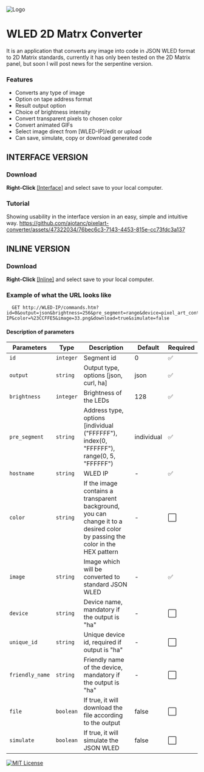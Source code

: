 ![Logo](https://kno.wled.ge/assets/images/ui/headers/wled_logo_akemi.png)

# WLED 2D Matrx Converter
It is an application that converts any image into code in JSON WLED format to 2D Matrix standards, currently it has only been tested on the 2D Matrix panel, but soon I will post news for the serpentine version.

### Features
- Converts any type of image
- Option on tape address format
- Result output option
- Choice of brightness intensity
- Convert transparent pixels to chosen color
- Convert animated GIFs
- Select image direct from [WLED-IP]/edit or upload
- Can save, simulate, copy or download generated code

## INTERFACE VERSION
### Download
**Right-Click** [[Interface]](https://raw.githubusercontent.com/ajotanc/wled-matrix-converter/main/interface.htm) and select save to your local computer.

### Tutorial
Showing usability in the interface version in an easy, simple and intuitive way.
https://github.com/ajotanc/pixelart-converter/assets/47322034/76bec6c3-7143-4453-815e-cc73fdc3a137

## INLINE VERSION
### Download
**Right-Click** [[Inline]](https://raw.githubusercontent.com/ajotanc/wled-matrix-converter/main/inline.htm) and select save to your local computer.

### Example of what the URL looks like
```
  GET http://WLED-IP/commands.htm?id=0&output=json&brightness=256&pre_segment=range&device=pixel_art_controller_001&unique_id=pixel_art_controller_001a&friendly_name=PixelArt&hostname=WLED-IP&color=%23CCFFE5&image=33.png&download=true&simulate=false
```

#### Description of parameters
| Parameters | Type | Description | Default | Required |
| ---------- | ---- | ------- | ----------- | -------- | 
| `id` | `integer` | Segment id | 0 | ✅
| `output` | `string` | Output type, options [json, curl, ha] | json | ✅
| `brightness` | `integer` | Brightness of the LEDs | 128 | ✅
| `pre_segment` | `string` | Address type, options [individual ("FFFFFF"), index(0, "FFFFFF"), range(0, 5, "FFFFFF") | individual | ✅
| `hostname` | `string` | WLED IP | - | ✅
| `color` | `string` | If the image contains a transparent background, you can change it to a desired color by passing the color in the HEX pattern | - | ⬜️
| `image` | `string` | Image which will be converted to standard JSON WLED | - | ✅
| `device` | `string` | Device name, mandatory if the output is "ha" | - | ⬜️
| `unique_id` | `string` | Unique device id, required if output is "ha" | - | ⬜️
| `friendly_name` | `string` | Friendly name of the device, mandatory if the output is "ha" | - | ⬜️
| `file` | `boolean` | If true, it will download the file according to the output | false | ⬜️
| `simulate` | `boolean` | If true, it will simulate the JSON WLED | false | ⬜️

[![MIT License](https://img.shields.io/badge/License-MIT-green.svg)](https://choosealicense.com/licenses/mit/)
